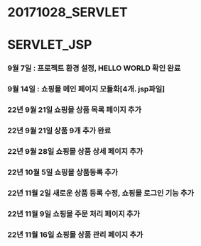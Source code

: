 # 20171028_SERVLET
# SERVLET_JSP
### 9월 7일 : 프로젝트 환경 설정,  HELLO WORLD 확인 완료
### 9월 14일 : 쇼핑몰 메인 페이지 모듈화[4개. jsp파일]
### 22년 9월 21일 쇼핑몰 상품 목록 페이지 추가
### 22년 9월 21일 상품 9개 추가 완료
### 22년 9월 28일 쇼핑몰 상품 상세 페이지 추가
### 22년 10월 5일 쇼핑몰 상품등록 추가
### 22년 11월 2일 새로운 상품 등록 수정, 쇼핑몰 로그인 기능 추가
### 22년 11월 9일 쇼핑몰 주문 처리 페이지 추가
### 22년 11월 16일 쇼핑몰 상품 관리 페이지 추가 
